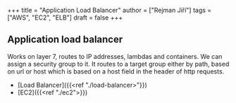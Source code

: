 +++ 
title = "Application Load Balancer"
author = ["Rejman Jiří"]
tags = ["AWS", "EC2", "ELB"]
draft = false
+++ 

## Application load balancer
Works on layer 7, routes to IP addresses, lambdas and containers. We can assign a security group to it. It routes to a target group either by path, based on url or host which is based on a host field in the header of http requests. 

- [Load Balancer]({{<ref "./load-balancer>"}})
- [EC2]({{<ref "./ec2">}})

